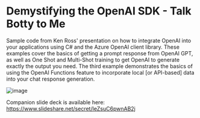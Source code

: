 # Demystifying the OpenAI SDK - Talk Botty to Me
Sample code from Ken Ross' presentation on how to integrate OpenAI into your applications using C# and the Azure OpenAI client library. These examples cover the basics of getting a prompt response from OpenAI GPT, as well as One Shot and Multi-Shot training to get OpenAI to generate exactly the output you need. The third example demonstrates the basics of using the OpenAI Functions feature to incorporate local [or API-based] data into your chat response generation.

![image](https://github.com/VeryKross/OpenAiExample/assets/11561147/2f752841-c187-42c5-9d0f-185a321a9c51)

Companion slide deck is available here: https://www.slideshare.net/secret/leZsuC6pwnAB2j

